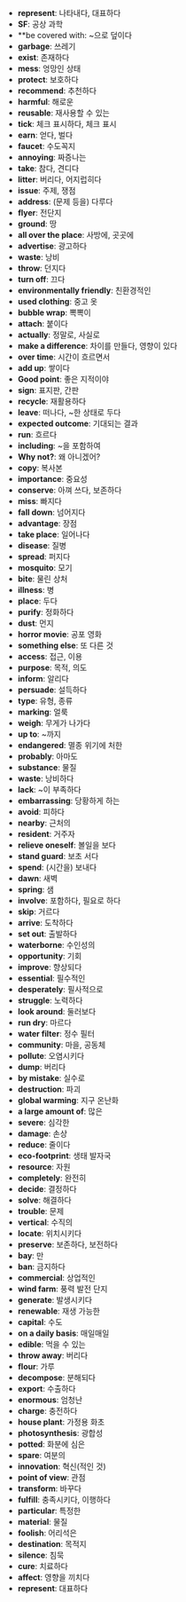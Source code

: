 - **represent**: 나타내다, 대표하다
- **SF**: 공상 과학
- **be covered with: ~으로 덮이다
- **garbage**: 쓰레기
- **exist**: 존재하다
- **mess**: 엉망인 상태
- **protect**: 보호하다
- **recommend**: 추천하다
- **harmful**: 해로운
- **reusable**: 재사용할 수 있는
- **tick**: 체크 표시하다, 체크 표시
- **earn**: 얻다, 벌다
- **faucet**: 수도꼭지
- **annoying**: 짜증나는
- **take**: 참다, 견디다
- **litter**: 버리다, 어지럽히다
- **issue**: 주제, 쟁점
- **address**: (문제 등을) 다루다
- **flyer**: 전단지
- **ground**: 땅
- **all over the place**: 사방에, 곳곳에
- **advertise**: 광고하다
- **waste**: 낭비
- **throw**: 던지다
- **turn off**: 끄다
- **environmentally friendly**: 친환경적인
- **used clothing**: 중고 옷
- **bubble wrap**: 뽁뽁이
- **attach**: 붙이다
- **actually**: 정말로, 사실로
- **make a difference**: 차이를 만들다, 영향이 있다
- **over time**: 시간이 흐르면서
- **add up**: 쌓이다
- **Good point**: 좋은 지적이야
- **sign**: 표지판, 간판
- **recycle**: 재활용하다
- **leave**: 떠나다, ~한 상태로 두다
- **expected outcome**: 기대되는 결과
- **run**: 흐르다
- **including**: ~을 포함하여
- **Why not?**: 왜 아니겠어?
- **copy**: 복사본
- **importance**: 중요성
- **conserve**: 아껴 쓰다, 보존하다
- **miss**: 빠지다
- **fall down**: 넘어지다
- **advantage**: 장점
- **take place**: 일어나다
- **disease**: 질병
- **spread**: 퍼지다
- **mosquito**: 모기
- **bite**: 물린 상처
- **illness**: 병
- **place**: 두다
- **purify**: 정화하다
- **dust**: 먼지
- **horror movie**: 공포 영화
- **something else**: 또 다른 것
- **access**: 접근, 이용
- **purpose**: 목적, 의도
- **inform**: 알리다
- **persuade**: 설득하다
- **type**: 유형, 종류
- **marking**: 얼룩
- **weigh**: 무게가 나가다
- **up to**: ~까지
- **endangered**: 멸종 위기에 처한
- **probably**: 아마도
- **substance**: 물질
- **waste**: 낭비하다
- **lack**: ~이 부족하다
- **embarrassing**: 당황하게 하는
- **avoid**: 피하다
- **nearby**: 근처의
- **resident**: 거주자
- **relieve oneself**: 볼일을 보다
- **stand guard**: 보초 서다
- **spend**: (시간을) 보내다
- **dawn**: 새벽
- **spring**: 샘
- **involve**: 포함하다, 필요로 하다
- **skip**: 거르다
- **arrive**: 도착하다
- **set out**: 출발하다
- **waterborne**: 수인성의
- **opportunity**: 기회
- **improve**: 향상되다
- **essential**: 필수적인
- **desperately**: 필사적으로
- **struggle**: 노력하다
- **look around**: 둘러보다
- **run dry**: 마르다
- **water filter**: 정수 필터
- **community**: 마을, 공동체
- **pollute**: 오염시키다
- **dump**: 버리다
- **by mistake**: 실수로
- **destruction**: 파괴
- **global warming**: 지구 온난화
- **a large amount of**: 많은
- **severe**: 심각한
- **damage**: 손상
- **reduce**: 줄이다
- **eco-footprint**: 생태 발자국
- **resource**: 자원
- **completely**: 완전히
- **decide**: 결정하다
- **solve**: 해결하다
- **trouble**: 문제
- **vertical**: 수직의
- **locate**: 위치시키다
- **preserve**: 보존하다, 보전하다
- **bay**: 만
- **ban**: 금지하다
- **commercial**: 상업적인
- **wind farm**: 풍력 발전 단지
- **generate**: 발생시키다
- **renewable**: 재생 가능한
- **capital**: 수도
- **on a daily basis**: 매일매일
- **edible**: 먹을 수 있는
- **throw away**: 버리다
- **flour**: 가루
- **decompose**: 분해되다
- **export**: 수출하다
- **enormous**: 엄청난
- **charge**: 충전하다
- **house plant**: 가정용 화초
- **photosynthesis**: 광합성
- **potted**: 화분에 심은
- **spare**: 여분의
- **innovation**: 혁신(적인 것)
- **point of view**: 관점
- **transform**: 바꾸다
- **fulfill**: 충족시키다, 이행하다
- **particular**: 특정한
- **material**: 물질
- **foolish**: 어리석은
- **destination**: 목적지
- **silence**: 침묵
- **cure**: 치료하다
- **affect**: 영향을 끼치다
- **represent**: 대표하다
